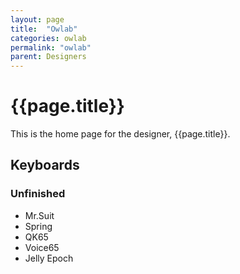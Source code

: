 ```yaml
---
layout: page
title:  "Owlab"
categories: owlab
permalink: "owlab"
parent: Designers
---
```

# {{page.title}}

This is the home page for the designer, {{page.title}}.

## Keyboards

### Unfinished

- Mr.Suit
- Spring
- QK65
- Voice65
- Jelly Epoch
